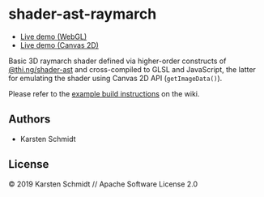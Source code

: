 # shader-ast-raymarch

- [Live demo (WebGL)](http://demo.thi.ng/umbrella/shader-ast-raymarch/)
- [Live demo (Canvas 2D)](http://demo.thi.ng/umbrella/shader-ast-raymarch/#2d)

Basic 3D raymarch shader defined via higher-order constructs of
[@thi.ng/shader-ast](https://github.com/thi-ng/umbrella/tree/develop/packages/shader-ast)
and cross-compiled to GLSL and JavaScript, the latter for emulating the
shader using Canvas 2D API (`getImageData()`).

Please refer to the [example build instructions](https://github.com/thi-ng/umbrella/wiki/Example-build-instructions) on the wiki.

## Authors

- Karsten Schmidt

## License

&copy; 2019 Karsten Schmidt // Apache Software License 2.0
